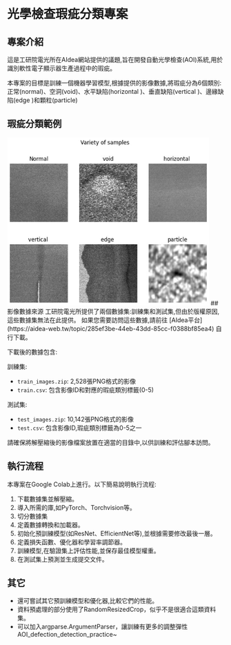 # 光學檢查瑕疵分類專案

## 專案介紹
這是工研院電光所在AIdea網站提供的議題,旨在開發自動光學檢查(AOI)系統,用於識別軟性電子顯示器生產過程中的瑕疵。

本專案的目標是訓練一個機器學習模型,根據提供的影像數據,將瑕疵分為6個類別:
正常(normal)、空洞(void)、水平缺陷(horizontal )、垂直缺陷(vertical )、邊緣缺陷(edge )和顆粒(particle)

## 瑕疵分類範例

<img src="https://github.com/NoahWuW/AOI_defection_detection_practice/blob/main/dataset_example.jpg" alt="alt text" width="468" height="390">
## 影像數據來源
工研院電光所提供了兩個數據集:訓練集和測試集,但由於版權原因,這些數據集無法在此提供。
如果您需要訪問這些數據,請前往 [AIdea平台](https://aidea-web.tw/topic/285ef3be-44eb-43dd-85cc-f0388bf85ea4) 自行下載。

下載後的數據包含:

訓練集:
- `train_images.zip`: 2,528張PNG格式的影像
- `train.csv`: 包含影像ID和對應的瑕疵類別標籤(0-5)

測試集:
- `test_images.zip`: 10,142張PNG格式的影像
- `test.csv`: 包含影像ID,瑕疵類別標籤為0-5之一

請確保將解壓縮後的影像檔案放置在適當的目錄中,以供訓練和評估腳本訪問。

## 執行流程
本專案在Google Colab上進行。以下簡易說明執行流程:

1. 下載數據集並解壓縮。
2. 導入所需的庫,如PyTorch、Torchvision等。
3. 切分數據集
3. 定義數據轉換和加載器。
4. 初始化預訓練模型(如ResNet、EfficientNet等),並根據需要修改最後一層。
5. 定義損失函數、優化器和學習率調節器。
6. 訓練模型,在驗證集上評估性能,並保存最佳模型權重。
7. 在測試集上預測並生成提交文件。

## 其它
- 還可嘗試其它預訓練模型和優化器,比較它們的性能。
- 資料預處理的部分使用了RandomResizedCrop，似乎不是很適合這類資料集。
- 可以加入argparse.ArgumentParser，讓訓練有更多的調整彈性
AOI_defection_detection_practice~
